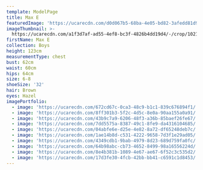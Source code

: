 ```yaml
---
template: ModelPage
title: Max E
featuredImage: 'https://ucarecdn.com/d0d067b5-68ba-4e05-bd82-3afedd81d9e0/'
imageThumbnail: >-
  https://ucarecdn.com/a1f3d7af-ad55-4ef8-bc3f-4826b4dd19d4/-/crop/1021x1451/637,0/-/preview/
firstName: Max E
collection: Boys
height: 123cm
measurementType: chest
bust: 62cm
waist: 60cm
hips: 64cm
size: 6-8
shoeSize: '32'
hair: Brown
eyes: Hazel
imagePortfolio:
  - image: 'https://ucarecdn.com/672cd67c-0ca3-48c9-b1c1-839c676894f1/'
  - image: 'https://ucarecdn.com/8ff301b3-5f2c-4d5c-8e0a-90aa155a0a91/'
  - image: 'https://ucarecdn.com/43b9c7a9-6206-48f3-a36b-85baef26fe67/'
  - image: 'https://ucarecdn.com/7dd5575a-8387-49c1-8fe9-da4316104685/'
  - image: 'https://ucarecdn.com/04abfe6e-d25e-4e82-8a72-df65248deb7c/'
  - image: 'https://ucarecdn.com/1ae14b8d-c531-4222-9658-7d3f1e29ad05/'
  - image: 'https://ucarecdn.com/4349cdb1-9bab-4979-8d23-689d759fa0fc/'
  - image: 'https://ucarecdn.com/64b98abc-cb73-4652-8499-98a16556224d/'
  - image: 'https://ucarecdn.com/8e4b381b-1089-4e67-ae67-6f52c3c535d2/'
  - image: 'https://ucarecdn.com/17d3fe30-4fcb-42bb-bb41-c6591c1d8453/'
---
```


